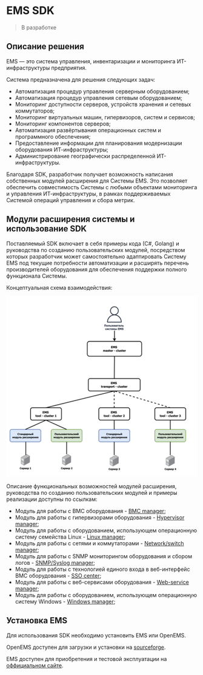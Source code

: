 # EMS SDK

> В разработке
> 
## Описание решения

EMS — это система управления, инвентаризации и мониторинга ИТ-инфраструктуры предприятия.

Система предназначена для решения следующих задач:

- Автоматизация процедур управления серверным оборудованием;
- Автоматизация процедур управления сетевым оборудованием;
- Мониторинг доступности серверов, устройств хранения и сетевых коммутаторов;
- Мониторинг виртуальных машин, гипервизоров, систем и сервисов;
- Мониторинг компонентов серверов;
- Автоматизация развёртывания операционных систем и программного обеспечения;
- Предоставление информации для планирования модернизации оборудования ИТ-инфраструктуры;
- Администрирование географически распределенной ИТ-инфраструктуры.

Благодаря SDK, разработчик получает возможность написания собственных модулей расширения для Системы EMS. Это позволяет обеспечить совместимость Системы с любыми объектами мониторинга и управления ИТ-инфраструктуры, в рамках поддерживаемых Системой операций управления и сбора метрик.

## Модули расширения системы и использование SDK
  
Поставляемый SDK включает в себя примеры кода (С#, Golang) и руководства по созданию пользовательских модулей, посредством которых разработчик может самостоятельно адаптировать Систему EMS под текущие потребности автоматизации и расширять перечень производителей оборудования для обеспечения поддержки полного функционала Системы.

Концептуальная схема взаимодействия:

![Схема взаимодействия](sdk.png)

Описание функциональных возможностей модулей расширения, руководства по созданию пользовательских модулей и примеры реализации доступны по ссылкам:

- Модуль для работы с BMC оборудования - [BMC manager](extend_bmc);
- Модуль для работы с гипервизорами оборудования - [Hypervisor manager](extend_hypervisor);
- Модуль для работы с оборудованием, использующем операционную систему семейства Linux - [Linux manager](extend_linux);
- Модуль для работы с сетями и коммутаторами - [Network/switch manager](extend_network_switch);
- Модуль для работы с SNMP мониторингом оборудования и сбором логов - [SNMP/Syslog manager](extend_snmp);
- Модуль для работы с технологией единого входа в веб-интерфейс BMC оборудования - [SSO center](extend_sso_bmc);
- Модуль для работы с веб-сервисами оборудования - [Web-service manager](extend_web_service);
- Модуль для работы с оборудованием, использующем операционную систему Windows - [Windows manager](extend_windows);

## Установка EMS

Для использования SDK необходимо установить EMS или OpenEMS.

OpenEMS доступен для загрузки и установки на [sourceforge](https://sourceforge.net/projects/ems/).

EMS доступен для приобретения и тестовой эксплуатации на [оффициальном сайте](https://gagarin.me/ems).
